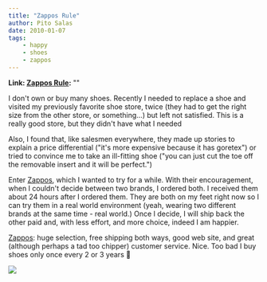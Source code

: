 ```yaml
---
title: "Zappos Rule"
author: Pito Salas
date: 2010-01-07
tags:
    - happy
    - shoes
    - zappos
---
```


**Link: [Zappos Rule](None):** ""



I don't own or buy many shoes. Recently I needed to replace a shoe and visited
my previously favorite shoe store, twice (they had to get the right size from
the other store, or something…) but left not satisfied. This is a really good
store, but they  didn't have what I needed

Also, I found that, like salesmen everywhere, they made up stories to explain
a price differential ("it's more expensive because it has goretex") or tried
to convince me to take an ill-fitting shoe ("you can just cut the toe off the
removable insert and it will be perfect.")

Enter [Zappos](<http://www.zappos.com/>), which I wanted to try for a while.
With their encouragement, when I couldn't decide between two brands, I ordered
both. I received them about 24 hours after I ordered them. They are both on my
feet right now so I can try them in a real world environment (yeah, wearing
two different brands at the same time - real world.) Once I decide, I will
ship back the other paid and, with less effort, and more choice, indeed I am
happier.

[Zappos](<http://www.zappos.com/>): huge selection, free shipping both ways,
good web site, and great (although perhaps a tad too chipper) customer
service. Nice. Too bad I buy shoes only once every 2 or 3 years 🙂

![](https://i0.wp.com/img.zemanta.com/pixy.gif?w=584)


